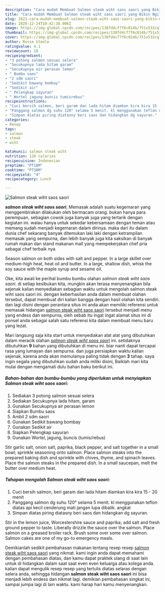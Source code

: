 ```yaml
---
description: "Cara mudah Membuat Salmon steak wiht saos saori yang Bikin Ngiler"
title: "Cara mudah Membuat Salmon steak wiht saos saori yang Bikin Ngiler"
slug: 2621-cara-mudah-membuat-salmon-steak-wiht-saos-saori-yang-bikin-ngiler
date: 2020-12-24T10:42:38.006Z
image: https://img-global.cpcdn.com/recipes/138fd4cf7f6c014b/751x532cq70/salmon-steak-wiht-saos-saori-foto-resep-utama.jpg
thumbnail: https://img-global.cpcdn.com/recipes/138fd4cf7f6c014b/751x532cq70/salmon-steak-wiht-saos-saori-foto-resep-utama.jpg
cover: https://img-global.cpcdn.com/recipes/138fd4cf7f6c014b/751x532cq70/salmon-steak-wiht-saos-saori-foto-resep-utama.jpg
author: Rosie Steele
ratingvalue: 4.1
reviewcount: 10
recipeingredient:
- "3 potong salmon sesuai selera"
- "Secukupnya lada hitam garam"
- "Secukupnya air perasan lemon"
- " Bumbu saos"
- "2 sdm saori"
- "Sedikit bawang bombay"
- "Sedikit air"
- " Pelengkap sayuran"
- " Wortel jagung buncis tumisrebus"
recipeinstructions:
- "Cuci bersih salmon, beri garam dan lada hitam diamkan kira kira 15 - 20 menit"
- "Panggang salmon dg suhu 120° selama 5 menit. kl menggunakan teflon diatas api kecil cenderung mati jangan lupa dibalik. angkat"
- "Simpan diatas piring diatasny beri saos dan hidangkan dg sayuran."
categories:
- Resep
tags:
- salmon
- steak
- wiht

katakunci: salmon steak wiht 
nutrition: 128 calories
recipecuisine: Indonesian
preptime: "PT18M"
cooktime: "PT38M"
recipeyield: "4"
recipecategory: Lunch

---
```



![Salmon steak wiht saos saori](https://img-global.cpcdn.com/recipes/138fd4cf7f6c014b/751x532cq70/salmon-steak-wiht-saos-saori-foto-resep-utama.jpg)

<b><i>salmon steak wiht saos saori</i></b>, Memasak adalah suatu kegemaran yang menggembirakan dilakukan oleh bermacam orang. bukan hanya para perempuan, sebagian cowok juga banyak juga yang tertarik dengan kegiatan ini. walau hanya untuk sekedar kebersamaan dengan teman atau memang sudah menjadi kegemaran dalam dirinya. maka dari itu dalam dunia chef sekarang banyak ditemukan laki laki dengan ketrampilan memasak yang sempurna, dan lebih banyak juga kita saksikan di banyak rumah makan dan stand makanan mall yang mempekerjakan chef pria sebagai chef terbaik nya.

Season salmon on both sides with salt and pepper. In a large skillet over medium-high heat, heat oil and butter. In a large, shallow dish, whisk the soy sauce with the maple syrup and sesame oil.

Oke, kita awali ke perihal bumbu bumbu olahan <i>salmon steak wiht saos saori</i>. di setiap kesibukan kita, mungkin akan terasa menyenangkan bila sejenak kalian menyediakan sebagian waktu untuk mengolah salmon steak wiht saos saori ini. dengan keberhasilan anda dalam membuat olahan tersebut, dapat membuat diri kalian bangga dengan hasil olahan kita sendiri. dan lagi disini dengan perantara situs ini anda akan memiliki referensi untuk memasak hidangan <u>salmon steak wiht saos saori</u> tersebut menjadi menu yang endess dan sempurna, oleh sebab itu ingat ingat alamat situs ini di ponsel anda sebagai salah satu referensi kita dalam membuat menu baru yang lezat.


Mari langsung saja kita start untuk menyediakan alat alat yang dibutuhkan dalam meracik olahan <u><i>salmon steak wiht saos saori</i></u> ini. setidaknya dibutuhkan <b>9</b> bahan yang dibutuhkan di menu ini. biar nanti dapat tercapai rasa yang lumayan dan sempurna. dan juga persiapkan waktu kalian sejenak, karena anda akan memulainya paling tidak dengan <b>3</b> tahap. saya ingin segala yang dibutuhkan sudah anda miliki disini, Baiklah mari kita mulai dengan mengamati dulu bahan baku berikut ini.

<!--inarticleads1-->

##### Bahan-bahan dan bumbu-bumbu yang diperlukan untuk menyiapkan Salmon steak wiht saos saori:

1. Sediakan 3 potong salmon sesuai selera
1. Sediakan Secukupnya lada hitam, garam
1. Gunakan Secukupnya air perasan lemon
1. Siapkan  Bumbu saos
1. Ambil 2 sdm saori
1. Gunakan Sedikit bawang bombay
1. Gunakan Sedikit air
1. Siapkan  Pelengkap sayuran
1. Gunakan  Wortel, jagung, buncis (tumis/rebus)


Stir garlic salt, onion salt, paprika, black pepper, and salt together in a small bowl; sprinkle seasoning onto salmon. Place salmon steaks into the prepared baking dish and sprinkle with chives, thyme, and spinach leaves. Place the salmon steaks in the prepared dish. In a small saucepan, melt the butter over medium heat. 

<!--inarticleads2-->

##### Tahapan mengolah Salmon steak wiht saos saori:

1. Cuci bersih salmon, beri garam dan lada hitam diamkan kira kira 15 - 20 menit
1. Panggang salmon dg suhu 120° selama 5 menit. kl menggunakan teflon diatas api kecil cenderung mati jangan lupa dibalik. angkat
1. Simpan diatas piring diatasny beri saos dan hidangkan dg sayuran.


Stir in the lemon juice, Worcestershire sauce and paprika; add salt and fresh ground pepper to taste. Liberally drizzle the sauce over the salmon. Place salmon on a greased broiler rack. Brush some over some over salmon. Salmon cakes are one of my go-to emergency meals. 

Demikianlah sedikit pembahasan makanan tentang resep resep <u>salmon steak wiht saos saori</u> yang nikmat. kami ingin anda dapat memahami dengan pembahasan diatas, dan kamu dapat praktek ulang di saat lain untuk di hidangkan dalam saat saat even even keluarga atau kolega anda. kalian dapat mengulik resep resep yang tertulis diatas selaras dengan selera anda, sehingga hidangan <b>salmon steak wiht saos saori</b> ini bisa menjadi lebih endess dan nikmat lagi. demikian pembahasan singkat ini, sampai jumpa lagi di lain waktu. kami harap hari kamu menyenangkan.
